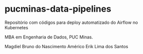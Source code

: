 # pucminas-data-pipelines

Repositório com códigos para deploy automatizado do Airflow no Kubernetes

MBA em Engenharia de Dados, PUC Minas.

Magdiel Bruno do Nascimento Américo
Erik Lima dos Santos
